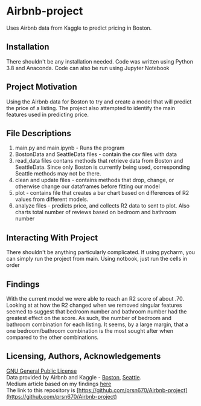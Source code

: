 # Airbnb-project
Uses Airbnb data from Kaggle to predict pricing in Boston.

## Installation
There shouldn't be any installation needed. Code was written using Python 3.8 and Anaconda. Code can also be run using Jupyter Notebook 

## Project Motivation
Using the Airbnb data for Boston to try and create a model that will predict the price of a listing. The project also attempted to identify the main features used in predicting price.

## File Descriptions
  1. main.py and main.ipynb - Runs the program
  2. BostonData and SeattleData files - contain the csv files with data
  3. read_data files contans methods that retrieve data from Boston and SeattleData. Since only Boston is currently being used, corresponding Seattle methods may not be there.
  4. clean and update files - contains methods that drop, change, or otherwise change our dataframes before fitting our model
  5. plot - contains file that creates a bar chart based on differences of R2 values from different models.
  6. analyze files - predicts price, and collects R2 data to sent to plot. Also charts total number of reviews based on bedroom and bathroom number

## Interacting With Project
There shouldn't be anything particularly complicated. If using pycharm, you can simply run the project from main. Using notbook, just run the cells in order

## Findings
With the current model we were able to reach an R2 score of about .70. Looking at at how the R2 changed when we removed singular features seemed to suggest that bedroom number and bathroom number had the greatest effect on the score. As such, the number of bedroom and bathroom combination for each listing. It seems, by a large margin, that a one bedroom/bathroom combination is the most sought after when compared to the other combinations.

## Licensing, Authors, Acknowledgements
[GNU General Public License](https://www.gnu.org/licenses/gpl-3.0.en.html)  
Data provided by Airbnb and Kaggle - [Boston](https://www.kaggle.com/airbnb/boston), [Seattle](https://www.kaggle.com/airbnb/seattle).   
Medium article based on my findings [here](https://parshad-anil.medium.com/airbnb-what-sells-ac328d7c2801)  
The link to this repository is [https://github.com/prsn670/Airbnb-project](https://github.com/prsn670/Airbnb-project)
